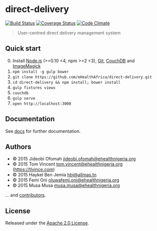 # direct-delivery

[![Build Status][travis-image]][travis-url]
[![Coverage Status][coveralls-image]][coveralls-url]
[![Code Climate][codeclimate-image]][codeclimate-url]

[travis-url]: https://travis-ci.org/eHealthAfrica/direct-delivery
[travis-image]: https://img.shields.io/travis/eHealthAfrica/direct-delivery/develop.svg
[coveralls-url]: https://coveralls.io/r/eHealthAfrica/direct-delivery
[coveralls-image]: https://img.shields.io/coveralls/eHealthAfrica/direct-delivery/develop.svg
[codeclimate-url]: https://codeclimate.com/github/eHealthAfrica/direct-delivery
[codeclimate-image]: https://img.shields.io/codeclimate/github/eHealthAfrica/direct-delivery.svg

> User-centred direct delivery management system

## Quick start

0. Install [Node.js][] (>=0.10 <4, npm >=2 <3), [Git][], [CouchDB][] and [ImageMagick][]
1. `npm install -g gulp bower`
2. `git clone https://github.com/eHealthAfrica/direct-delivery.git`
3. `cd direct-delivery && npm install; bower install`
4. `gulp fixtures views`
5. `couchdb`
6. `gulp serve`
7. `open http://localhost:3000`

[Node.js]: http://nodejs.org
[Git]: http://git-scm.com
[CouchDB]: https://couchdb.apache.org
[ImageMagick]: http://imagemagick.org

## Documentation

See [docs](docs) for further documentation.

## Authors

* © 2015 Jideobi Ofomah <jideobi.ofomah@ehealthnigeria.org>
* © 2015 Tom Vincent <tom.vincent@ehealthnigeria.org> (https://tlvince.com)
* © 2015 Haykel Ben Jemia <hbj@allmas.tn>
* © 2015 Femi Oni <oluwafemi.oni@ehealthnigeria.org>
* © 2015 Musa Musa <musa.musa@ehealthnigeria.org>

… and [contributors][].

[contributors]: https://github.com/eHealthAfrica/direct-delivery/graphs/contributors

## License

Released under the [Apache 2.0 License][license].

[license]: http://www.apache.org/licenses/LICENSE-2.0.html
